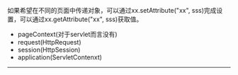 如果希望在不同的页面中传递对象，可以通过xx.setAttribute("xx", sss)完成设置，可以通过xx.getAttribute("xx", sss)获取值。
* pageContext(对于servlet而言没有)
* request(HttpRequest)
* session(HttpSession)
* application(ServletContenxt)
* * *
